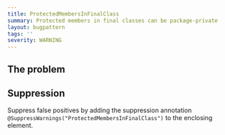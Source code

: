 ```yaml
---
title: ProtectedMembersInFinalClass
summary: Protected members in final classes can be package-private
layout: bugpattern
tags: ''
severity: WARNING
---
```


<!--
*** AUTO-GENERATED, DO NOT MODIFY ***
To make changes, edit the @BugPattern annotation or the explanation in docs/bugpattern.
-->


## The problem


## Suppression
Suppress false positives by adding the suppression annotation `@SuppressWarnings("ProtectedMembersInFinalClass")` to the enclosing element.
